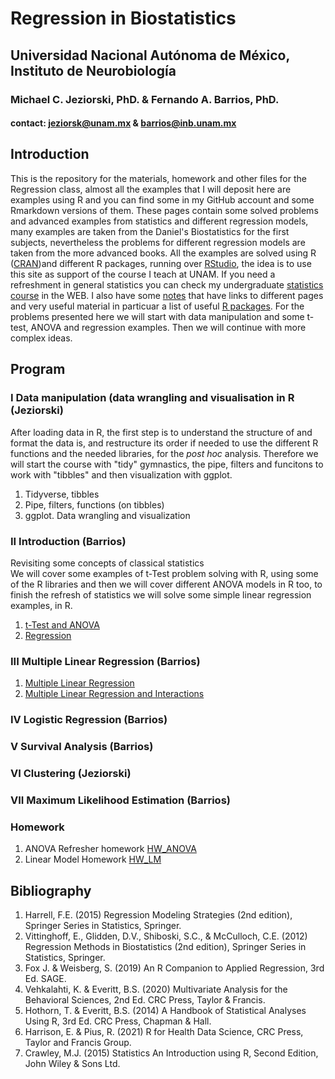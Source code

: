 # Regression in Biostatistics  
## Universidad Nacional Autónoma de México, Instituto de Neurobiología  
### Michael C. Jeziorski, PhD. & Fernando A. Barrios, PhD.  
#### contact: jeziorsk@unam.mx & barrios@inb.unam.mx     

## Introduction  
This is the repository for the materials, homework and other files for the Regression class, almost all the examples that I will deposit here are examples using R and you can find some in my GitHub account and some Rmarkdown versions of them. These pages contain some solved problems and advanced examples from statistics and different regression models, many examples are taken from the Daniel's Biostatistics for the first subjects, nevertheless the problems for different regression models are taken from the more advanced books. All the examples are solved using R ([CRAN](https://cran.r-project.org/))and different R packages, running over [RStudio](https://rstudio.com/products/rstudio/), the idea is to use this site as support of the course I teach at UNAM. If you need a refreshment in general statistics you can check my undergraduate [statistics course](https://fabarrios.github.io/ProbEstad/) in the WEB.  I also have some [notes](https://fabarrios.github.io/AdvExamples/Notes/Notes) that have links to different pages and very useful material in particuar a list of useful [R packages](https://fabarrios.github.io/Regression/Libraries). For the problems presented here we will start with data manipulation and some t-test, ANOVA and regression examples. Then we will continue with more complex ideas.  

## Program  
### I Data manipulation (data wrangling and visualisation in R (Jeziorski)  
After loading data in R, the first step is to understand the structure of and format the data is, and restructure its order if needed to use the 
different R functions and the needed libraries, for the *post hoc* analysis.  Therefore we will start the course with "tidy" gymnastics, the pipe, filters and funcitons to work with "tibbles" and then visualization with ggplot.
1. Tidyverse, tibbles  
3. Pipe, filters, functions (on tibbles)  
4. ggplot. Data wrangling and visualization  

### II Introduction (Barrios)  
Revisiting some concepts of classical statistics  
We will cover some examples of t-Test problem solving with R, using some of the R libraries and then we will cover different ANOVA models in R too, to finish the refresh of statistics we will solve some simple linear regression examples, in R.
1. [t-Test and ANOVA](https://fabarrios.github.io/Regression/Exampl_t_ANOVA.html)  
2. [Regression](https://fabarrios.github.io/Regression/LinearModel/LinearModel.html)  

### III Multiple Linear Regression (Barrios)  
1. [Multiple Linear Regression](https://fabarrios.github.io/Regression/MultipleLinearRegression/MultipleLinearRegression.html)
2. [Multiple Linear Regression and Interactions](https://fabarrios.github.io/Regression/MultipredictorInter/MultipredictorInter.html)

### IV Logistic Regression (Barrios)  

### V Survival Analysis (Barrios)  

### VI Clustering (Jeziorski)  

### VII Maximum Likelihood Estimation (Barrios)  

### Homework  
1. ANOVA Refresher homework [HW_ANOVA](https://fabarrios.github.io/Regression/HW/HW_ANOVA)
2. Linear Model Homework [HW_LM](https://fabarrios.github.io/Regression/HW/HW_LM)


## Bibliography  
1. Harrell, F.E. (2015) Regression Modeling Strategies (2nd edition), Springer Series in Statistics, Springer.  
2. Vittinghoff, E., Glidden, D.V., Shiboski, S.C., & McCulloch, C.E. (2012) Regression Methods in Biostatistics (2nd edition), Springer Series in Statistics, Springer.  
3. Fox J. & Weisberg, S. (2019) An R Companion to Applied Regression, 3rd Ed. SAGE.  
4. Vehkalahti, K. & Everitt, B.S. (2020) Multivariate Analysis for the Behavioral Sciences, 2nd Ed. CRC Press, Taylor & Francis.  
5. Hothorn, T. & Everitt, B.S. (2014) A Handbook of Statistical Analyses Using R, 3rd Ed. CRC Press, Chapman & Hall.  
6. Harrison, E. & Pius, R. (2021) R for Health Data Science, CRC Press, Taylor and Francis Group.  
7. Crawley, M.J. (2015) Statistics An Introduction using R, Second Edition, John Wiley & Sons Ltd.  
